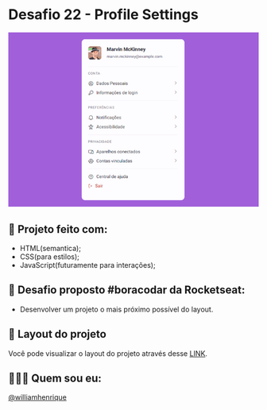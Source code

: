 # Desafio 22 - Profile Settings

<div align="center">
  <img src="./assets/profile-settings.png"/>
</div>

## 🚀 Projeto feito com:

- HTML(semantica);
- CSS(para estilos);
- JavaScript(futuramente para interações);

## 📌 Desafio proposto #boracodar da Rocketseat:

- Desenvolver um projeto o mais próximo possível do layout.

## 🔖 Layout do projeto

Você pode visualizar o layout do projeto através desse <a href="https://www.figma.com/community/file/1245736372337157133">LINK</a>.

## 🙋🏻‍♂️ Quem sou eu:

[@williamhenrique](https://www.linkedin.com/in/henriquewilliam/)

